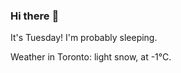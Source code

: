 ### Hi there :wave:

It's Tuesday! I'm probably sleeping.

Weather in Toronto: light snow, at -1°C.

